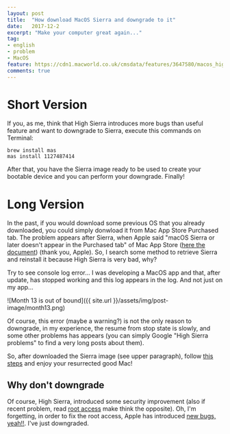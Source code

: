 ```yaml
---
layout: post
title:  "How download MacOS Sierra and downgrade to it"
date:   2017-12-2
excerpt: "Make your computer great again..."
tag:
- english
- problem
- MacOS
feature: https://cdn1.macworld.co.uk/cmsdata/features/3647580/macos_high_sierra_thumb800.jpg
comments: true
---
```


# Short Version
If you, as me, think that High Sierra introduces more bugs than useful feature and want to downgrade to Sierra, execute this commands on Terminal:

```
brew install mas
mas install 1127487414
```

After that, you have the Sierra image ready to be used to create your bootable device and you can perform your downgrade. Finally!

# Long Version
In the past, if you would download some previous OS that you already downloaded, you could simply donwload it from Mac App Store Purchased tab.
The problem appears after Sierra, when Apple said  "macOS Sierra or later doesn't appear in the Purchased tab" of Mac App Store ([here the document](https://support.apple.com/en-us/HT201272)) (thank you, Apple). So, I search some method to retrieve Sierra and reinstall it because High Sierra is very bad, why?

Try to see console log error...
I was developing a MacOS app and that, after update, has stopped working and this log appears in the log. And not just on my app...

![Month 13 is out of bound]({{ site.url }}/assets/img/post-image/month13.png)

Of course, this error (maybe a warning?) is not the only reason to downgrade, in my experience, the resume from stop state is slowly, and some other problems has appears (you can simply Google "High Sierra problems" to find a very long posts about them).

So, after downloaded the Sierra image (see upper paragraph), follow [this steps](https://www.imore.com/how-downgrade-macos) and enjoy your resurrected good Mac!

## Why don't downgrade
Of course, High Sierra, introduced some security improvement (also if recent problem, read [root access](https://www.macworld.co.uk/how-to/mac-software/how-stop-someone-getting-root-access-your-mac-3668317/) make think the opposite). Oh, I'm forgetting, in order to fix the root access, Apple has introduced [new bugs, yeah!!](http://mashable.com/2017/11/30/apple-security-fix-bug/). I've just downgraded.



